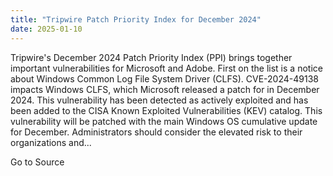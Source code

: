 ```yaml
---
title: "Tripwire Patch Priority Index for December 2024"
date: 2025-01-10
---
```


Tripwire's December 2024 Patch Priority Index (PPI) brings together important vulnerabilities for Microsoft and Adobe. First on the list is a notice about Windows Common Log File System Driver (CLFS). CVE-2024-49138 impacts Windows CLFS, which Microsoft released a patch for in December 2024. This vulnerability has been detected as actively exploited and has been added to the CISA Known Exploited Vulnerabilities (KEV) catalog. This vulnerability will be patched with the main Windows OS cumulative update for December. Administrators should consider the elevated risk to their organizations and...

Go to Source
